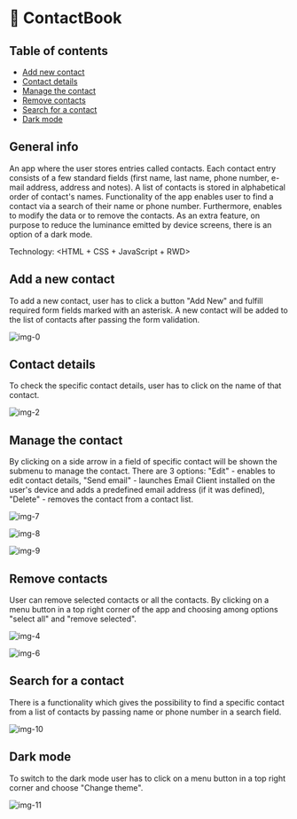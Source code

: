 # :ledger: ContactBook 

## Table of contents 

* [Add new contact](#add-a-new-contact)
* [Contact details](#contact-details)
* [Manage the contact](#manage-the-contact)
* [Remove contacts](#remove-contacts)
* [Search for a contact](#search-for-a-contact)
* [Dark mode](#dark-mode)


## General info
An app where the user stores entries called contacts. Each contact entry consists of a few standard fields (first name, last name, phone number, e-mail address, address and notes). A list of contacts is stored in alphabetical order of contact's names. Functionality of the app enables user to find a contact via a search of their name or phone number. Furthermore, enables to modify the data or to remove the contacts. As an extra feature, on purpose to reduce the luminance emitted by device screens, there is an option of a dark mode.

Technology: <HTML + CSS + JavaScript + RWD>

## Add a new contact
To add a new contact, user has to click a button "Add New" and fulfill required form fields marked with an asterisk. A new contact will be added to the list of contacts after passing the form validation.

![img-0](https://user-images.githubusercontent.com/75247773/184440179-4011c232-b57f-4915-a0b1-e68a6badc503.jpg)

## Contact details
To check the specific contact details, user has to click on the name of that contact.

![img-2](https://user-images.githubusercontent.com/75247773/184441217-50fff443-8388-42fe-ad3b-b89ed33039e0.jpg)

## Manage the contact
By clicking on a side arrow in a field of specific contact will be shown the submenu to manage the contact. There are 3 options: "Edit" - enables to edit contact details, "Send email" - launches Email Client installed on the user's device and adds a predefined email address (if it was defined), "Delete" - removes the contact from a contact list.

![img-7](https://user-images.githubusercontent.com/105418561/178251079-ab502e0e-2eb2-4173-b46a-01dfa1b2e797.jpg)

![img-8](https://user-images.githubusercontent.com/75247773/184441295-d974ecf2-56b0-49c2-a33b-b08d646c49fa.jpg)

![img-9](https://user-images.githubusercontent.com/75247773/184441373-bac7d161-5f05-4d99-8e99-86391c1b1389.jpg)

## Remove contacts
User can remove selected contacts or all the contacts. By clicking on a menu button in a top right corner of the app and choosing among options "select all" and "remove selected".

![img-4](https://user-images.githubusercontent.com/105418561/178251236-f50803bd-4448-40b5-abb6-fbd97ab9e9e8.jpg)

![img-6](https://user-images.githubusercontent.com/75247773/184441440-d5684361-14a3-4422-8b8b-453e83bd111e.jpg)

## Search for a contact 
There is a functionality which gives the possibility to find a specific contact from a list of contacts by passing name or phone number in a search field.

![img-10](https://user-images.githubusercontent.com/105418561/178251322-3095d0fc-51fa-4506-98e5-af942a8f1ef7.jpg)

## Dark mode
To switch to the dark mode user has to click on a menu button in a top right corner and choose "Change theme".

![img-11](https://user-images.githubusercontent.com/105418561/178251372-39e53284-8a1e-4cd5-ab5c-b695ee2a1550.jpg)